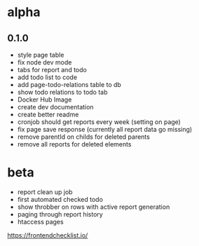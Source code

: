 # alpha

## 0.1.0
- style page table
- fix node dev mode
- tabs for report and todo
- add todo list to code
- add page-todo-relations table to db
- show todo relations to todo tab
- Docker Hub Image
- create dev documentation
- create better readme
- cronjob should get reports every week (setting on page)
- fix page save response (currently all report data go missing)
- remove parentId on childs for deleted parents
- remove all reports for deleted elements

# beta
- report clean up job
- first automated checked todo
- show throbber on rows with active report generation
- paging through report history
- htaccess pages






https://frontendchecklist.io/